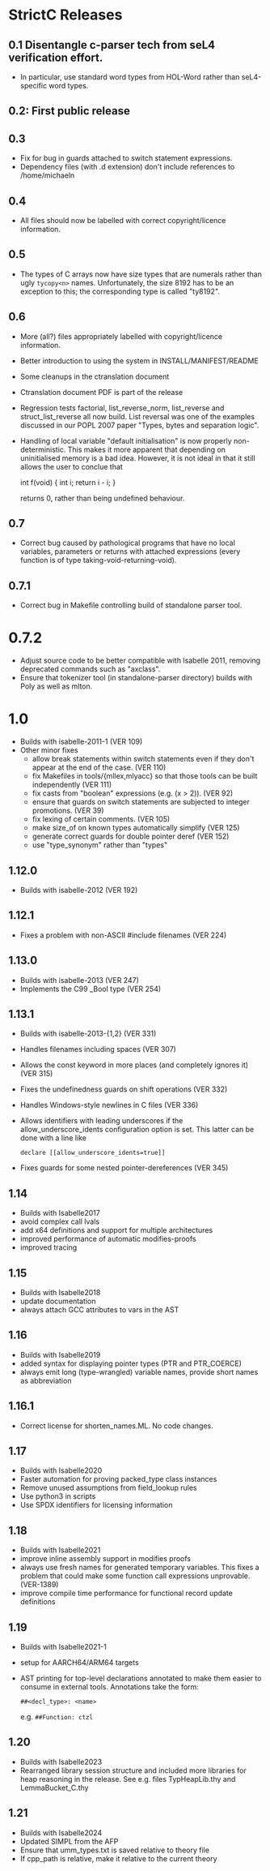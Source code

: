 <!--
  Copyright 2020, Data61, CSIRO (ABN 41 687 119 230)

  SPDX-License-Identifier: BSD-2-Clause
-->

# StrictC Releases

## 0.1 Disentangle c-parser tech from seL4 verification effort.

- In particular, use standard word types from HOL-Word rather than seL4-specific word types.

## 0.2: First public release

## 0.3

- Fix for bug in guards attached to switch statement expressions.
- Dependency files (with .d extension) don't include references to /home/michaeln

## 0.4

- All files should now be labelled with correct copyright/licence information.

## 0.5

- The types of C arrays now have size types that are numerals rather
  than ugly `tycopy<n>` names.  Unfortunately, the size 8192 has to be
  an exception to this; the corresponding type is called "ty8192".

## 0.6

- More (all?) files appropriately labelled with copyright/licence information.
- Better introduction to using the system in INSTALL/MANIFEST/README
- Some cleanups in the ctranslation document
- Ctranslation document PDF is part of the release
- Regression tests factorial, list_reverse_norm, list_reverse and
  struct_list_reverse all now build.  List reversal was one of the
  examples discussed in our POPL 2007 paper "Types, bytes and
  separation logic".
- Handling of local variable "default initialisation" is now properly
  non-deterministic. This makes it more apparent that depending on
  uninitialised memory is a bad idea.  However, it is not ideal in
  that it still allows the user to conclue that

    int f(void) { int i; return i - i; }

  returns 0, rather than being undefined behaviour.

## 0.7

- Correct bug caused by pathological programs that have no local
  variables, parameters or returns with attached expressions (every
  function is of type taking-void-returning-void).

## 0.7.1

- Correct bug in Makefile controlling build of standalone parser tool.

# 0.7.2

- Adjust source code to be better compatible with Isabelle 2011, removing
  deprecated commands such as "axclass".
- Ensure that tokenizer tool (in standalone-parser directory) builds
  with Poly as well as mlton.

# 1.0

- Builds with isabelle-2011-1 (VER 109)
- Other minor fixes
  - allow break statements within switch statements even if they don't
    appear at the end of the case. (VER 110)
  - fix Makefiles in tools/{mllex,mlyacc} so that those tools can be
    built independently (VER 111)
  - fix casts from "boolean" expressions (e.g. (x > 2)). (VER 92)
  - ensure that guards on switch statements are subjected to integer
    promotions. (VER 39)
  - fix lexing of certain comments. (VER 105)
  - make size_of on known types automatically simplify (VER 125)
  - generate correct guards for double pointer deref (VER 152)
  - use "type_synonym" rather than "types"

## 1.12.0

- Builds with isabelle-2012 (VER 192)

## 1.12.1

- Fixes a problem with non-ASCII #include filenames (VER 224)

## 1.13.0

- Builds with isabelle-2013 (VER 247)
- Implements the C99 _Bool type (VER 254)

## 1.13.1

- Builds with isabelle-2013-{1,2} (VER 331)
- Handles filenames including spaces (VER 307)
- Allows the const keyword in more places (and completely ignores it) (VER 315)
- Fixes the undefinedness guards on shift operations (VER 332)
- Handles Windows-style newlines in C files (VER 336)
- Allows identifiers with leading underscores if the allow_underscore_idents configuration option is set.  This latter can be done with a line like

      declare [[allow_underscore_idents=true]]

- Fixes guards for some nested pointer-dereferences (VER 345)

## 1.14

- Builds with Isabelle2017
- avoid complex call lvals
- add x64 definitions and support for multiple architectures
- improved performance of automatic modifies-proofs
- improved tracing

## 1.15

- Builds with Isabelle2018
- update documentation
- always attach GCC attributes to vars in the AST

## 1.16

- Builds with Isabelle2019
- added syntax for displaying pointer types (PTR and PTR_COERCE)
- always emit long (type-wrangled) variable names,
  provide short names as abbreviation

## 1.16.1

- Correct license for shorten_names.ML. No code changes.

## 1.17

- Builds with Isabelle2020
- Faster automation for proving packed_type class instances
- Remove unused assumptions from field_lookup rules
- Use python3 in scripts
- Use SPDX identifiers for licensing information

## 1.18

- Builds with Isabelle2021
- improve inline assembly support in modifies proofs
- always use fresh names for generated temporary variables.
  This fixes a problem that could make some function call expressions unprovable. (VER-1389)
- improve compile time performance for functional record update definitions

## 1.19

- Builds with Isabelle2021-1
- setup for AARCH64/ARM64 targets
- AST printing for top-level declarations annotated to make them easier to
  consume in external tools. Annotations take the form:

      ##<decl_type>: <name>

  e.g. `##Function: ctzl`

## 1.20

- Builds with Isabelle2023
- Rearranged library session structure and included more libraries for heap
  reasoning in the release. See e.g. files TypHeapLib.thy and LemmaBucket_C.thy

## 1.21

- Builds with Isabelle2024
- Updated SIMPL from the AFP
- Ensure that umm_types.txt is saved relative to theory file
- If cpp_path is relative, make it relative to the current theory
